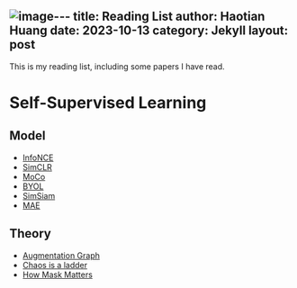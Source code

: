 ![image](https://github.com/omnscent/omnscent.github.io/assets/52355142/1ebd5130-ef67-4c01-bae8-3e8d30aa15dc)---
title: Reading List
author: Haotian Huang
date: 2023-10-13
category: Jekyll
layout: post
---

This is my reading list, including some papers I have read. 

# Self-Supervised Learning

## Model

- [InfoNCE](https://arxiv.org/pdf/1807.03748.pdf)
- [SimCLR](https://arxiv.org/pdf/2002.05709.pdf)
- [MoCo](https://arxiv.org/pdf/1911.05722.pdf)
- [BYOL](https://arxiv.org/pdf/2006.07733.pdf)
- [SimSiam](https://arxiv.org/pdf/2011.10566.pdf)
- [MAE](https://arxiv.org/pdf/2111.06377.pdf)

## Theory

- [Augmentation Graph](https://arxiv.org/pdf/2106.04156.pdf)
- [Chaos is a ladder](https://arxiv.org/pdf/2203.13457)
- [How Mask Matters](https://arxiv.org/pdf/2210.08344.pdf)
